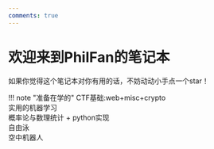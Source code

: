```yaml
---
comments: true
---
```

 
# 欢迎来到PhilFan的笔记本

如果你觉得这个笔记本对你有用的话，不妨动动小手点一个star！

!!! note "准备在学的"
    CTF基础:web+misc+crypto<br>
    实用的机器学习<br>
    概率论与数理统计 + python实现<br>
    自由泳<br>
    空中机器人<br>
    

